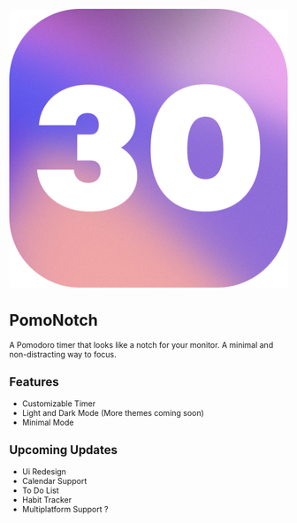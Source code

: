 
![Logo](assets/icon.png)


# PomoNotch
A Pomodoro timer that looks like a notch for your monitor. A minimal and non-distracting way to focus.


## Features

- Customizable Timer
- Light and Dark Mode (More themes coming soon)
- Minimal Mode


## Upcoming Updates
- Ui Redesign
- Calendar Support 
- To Do List
- Habit Tracker
- Multiplatform Support ?
